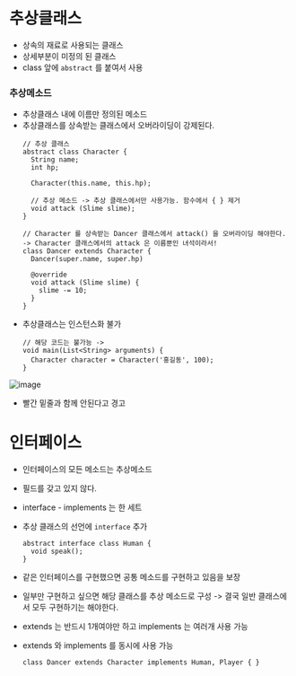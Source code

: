 # 추상클래스
- 상속의 재료로 사용되는 클래스
- 상세부분이 미정의 된 클래스
- class 앞에 `abstract` 를 붙여서 사용
### 추상메소드
- 추상클래스 내에 이름만 정의된 메소드
- 추상클래스를 상속받는 클래스에서 오버라이딩이 강제된다.
  ```
  // 추상 클래스
  abstract class Character {
    String name;
    int hp;
  
    Character(this.name, this.hp);
  
    // 추상 메소드 -> 추상 클래스에서만 사용가능. 함수에서 { } 제거
    void attack (Slime slime);
  }
  
  // Character 를 상속받는 Dancer 클래스에서 attack() 을 오버라이딩 해야한다. -> Character 클래스에서의 attack 은 이름뿐인 녀석이라서!
  class Dancer extends Character {
    Dancer(super.name, super.hp)
  
    @override
    void attack (Slime slime) {
      slime -= 10;
    }
  }
  ```
- 추상클래스는 인스턴스화 불가
  ```
  // 해당 코드는 불가능 -> 
  void main(List<String> arguments) {
    Character character = Character('홍길동', 100);
  }
  ```
![image](https://github.com/philiplee25/TIL/assets/76925432/2dd0b820-90cc-4020-8c0b-7fb123bad5ae)
- 빨간 밑줄과 함께 안된다고 경고

# 인터페이스
- 인터페이스의 모든 메소드는 추상메소드
- 필드를 갖고 있지 않다.
- interface - implements 는 한 세트
- 추상 클래스의 선언에 `interface` 추가
  ```
  abstract interface class Human {
    void speak();
  }
  ```
- 같은 인터페이스를 구현했으면 공통 메소드를 구현하고 있음을 보장
- 일부만 구현하고 싶으면 해당 클래스를 추상 메소드로 구성 -> 결국 일반 클래스에서 모두 구현하기는 해야한다.

- extends 는 반드시 1개여야만 하고 implements 는 여러개 사용 가능
- extends 와 implements 를 동시에 사용 가능
  ```
  class Dancer extends Character implements Human, Player { }
  ```
 
  
